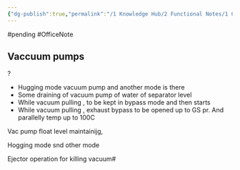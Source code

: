 ```yaml
---
{"dg-publish":true,"permalink":"/1 Knowledge Hub/2 Functional Notes/1 Career Notes/2 General Technical Notes/2 Power Plant Systems/Machinery/Vacuum pumps/","noteIcon":""}
---
```


#pending
#OfficeNote
## Vaccuum pumps
?
<!--SR:!2024-07-05,2,230-->

- Hugging mode vacuum pump and another mode is there
- Some draining of vacuum pump of water of separator level
- While vacuum pulling , to be kept in bypass mode and then starts
- While vacuum pulling , exhaust bypass to be opened up to GS pr. And parallelly temp up to 100C

Vac pump float level maintainijg,

Hogging mode snd other mode

Ejector operation for killing vacuum#